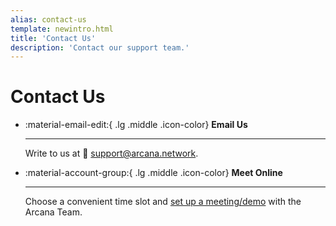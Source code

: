 ```yaml
---
alias: contact-us
template: newintro.html
title: 'Contact Us'
description: 'Contact our support team.'
---
```


# Contact Us

<div class="grid cards" markdown>

-   :material-email-edit:{ .lg .middle .icon-color} __Email Us__

    ---

    Write to us at 📨 [support@arcana.network](mailto:support@arcana.network). 

-   :material-account-group:{ .lg .middle .icon-color} __Meet Online__

    ---

    Choose a convenient time slot and [set up a meeting/demo](https://calendly.com/arcana-network/arcana-demo-walkthrough) with the Arcana Team.

</div>